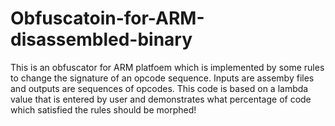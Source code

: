 # Obfuscatoin-for-ARM-disassembled-binary
This is an obfuscator for ARM platfoem which is implemented by some rules to change the signature of an opcode sequence.
Inputs are assemby files and outputs are sequences of opcodes.
This code is based on a lambda value that is entered by user and demonstrates what percentage of code which satisfied the rules should be morphed!
